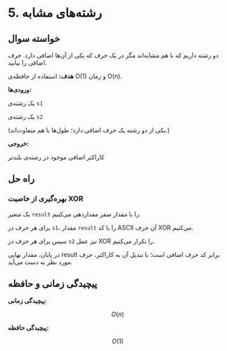 # 5. رشته‌های مشابه

## خواسته سوال
دو رشته داریم که با هم مشابه‌اند مگر در یک حرف که یکی از آن‌ها اضافی دارد. حرف اضافی را بیابید.  

**هدف:** استفاده از حافظه‌ی O(1) و زمان O(n).

**ورودی‌ها:**

یک رشته‌ی `s1`

یک رشته‌ی `s2`

  (یکی از دو رشته یک حرف اضافی دارد؛ طول‌ها با هم متفاوت‌اند.)

**خروجی:**

کاراکتر اضافی موجود در رشته‌ی بلندتر  

## راه حل

### بهره‌گیری از خاصیت XOR
یک متغیر `result` را با مقدار صفر مقداردهی می‌کنیم.  

برای هر حرف در `s1`، مقدار `result` را با کد ASCII آن حرف XOR می‌کنیم.  

سپس برای هر حرف در `s2` نیز عمل XOR را تکرار می‌کنیم.  

در پایان، مقدار نهایی result برابر کد حرف اضافی است؛ با تبدیل آن به کاراکتر، حرف مورد نظر به دست می‌آید.

## پیچیدگی زمانی و حافظه
**پیچیدگی زمانی:**

$$O(n)$$

**پیچیدگی حافظه:**

$$O(1)$$
